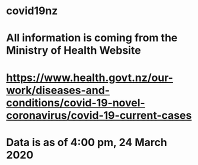 # covid19nz
# All information is coming from the Ministry of Health Website
# https://www.health.govt.nz/our-work/diseases-and-conditions/covid-19-novel-coronavirus/covid-19-current-cases
# Data is as of 4:00 pm, 24 March 2020
